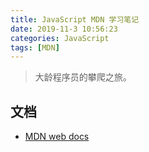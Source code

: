 ```yaml
---
title: JavaScript MDN 学习笔记
date: 2019-11-3 10:56:23
categories: JavaScript
tags: [MDN]
---
```


> 大龄程序员的攀爬之旅。





























## 文档

- [MDN web docs](https://developer.mozilla.org/zh-CN/docs/Web/JavaScript)
